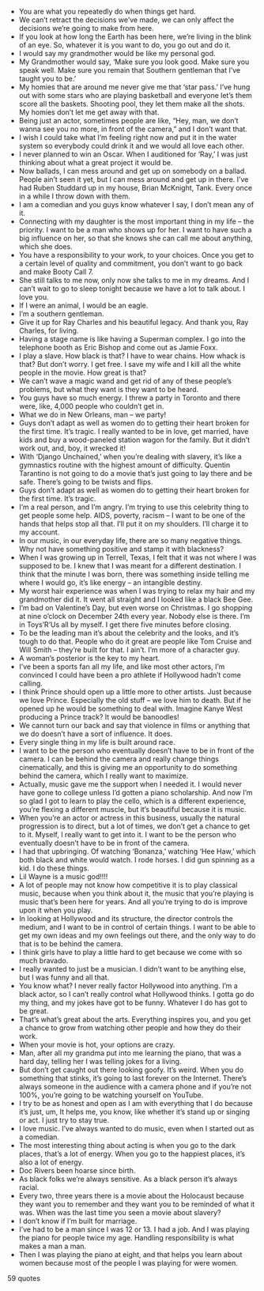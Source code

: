  - You are what you repeatedly do when things get hard.
 - We can’t retract the decisions we’ve made, we can only affect the decisions we’re going to make from here.
 - If you look at how long the Earth has been here, we’re living in the blink of an eye. So, whatever it is you want to do, you go out and do it.
 - I would say my grandmother would be like my personal god.
 - My Grandmother would say, ‘Make sure you look good. Make sure you speak well. Make sure you remain that Southern gentleman that I’ve taught you to be.’
 - My homies that are around me never give me that ‘star pass.’ I’ve hung out with some stars who are playing basketball and everyone let’s them score all the baskets. Shooting pool, they let them make all the shots. My homies don’t let me get away with that.
 - Being just an actor, sometimes people are like, “Hey, man, we don’t wanna see you no more, in front of the camera,” and I don’t want that.
 - I wish I could take what I’m feeling right now and put it in the water system so everybody could drink it and we would all love each other.
 - I never planned to win an Oscar. When I auditioned for ‘Ray,’ I was just thinking about what a great project it would be.
 - Now ballads, I can mess around and get up on somebody on a ballad. People ain’t seen it yet, but I can mess around and get up in there. I’ve had Ruben Studdard up in my house, Brian McKnight, Tank. Every once in a while I throw down with them.
 - I am a comedian and you guys know whatever I say, I don’t mean any of it.
 - Connecting with my daughter is the most important thing in my life – the priority. I want to be a man who shows up for her. I want to have such a big influence on her, so that she knows she can call me about anything, which she does.
 - You have a responsibility to your work, to your choices. Once you get to a certain level of quality and commitment, you don’t want to go back and make Booty Call 7.
 - She still talks to me now, only now she talks to me in my dreams. And I can’t wait to go to sleep tonight because we have a lot to talk about. I love you.
 - If I were an animal, I would be an eagle.
 - I’m a southern gentleman.
 - Give it up for Ray Charles and his beautiful legacy. And thank you, Ray Charles, for living.
 - Having a stage name is like having a Superman complex. I go into the telephone booth as Eric Bishop and come out as Jamie Foxx.
 - I play a slave. How black is that? I have to wear chains. How whack is that? But don’t worry. I get free. I save my wife and I kill all the white people in the movie. How great is that?
 - We can’t wave a magic wand and get rid of any of these people’s problems, but what they want is they want to be heard.
 - You guys have so much energy. I threw a party in Toronto and there were, like, 4,000 people who couldn’t get in.
 - What we do in New Orleans, man – we party!
 - Guys don’t adapt as well as women do to getting their heart broken for the first time. It’s tragic. I really wanted to be in love, get married, have kids and buy a wood-paneled station wagon for the family. But it didn’t work out, and, boy, it wrecked it!
 - With ‘Django Unchained,’ when you’re dealing with slavery, it’s like a gymnastics routine with the highest amount of difficulty. Quentin Tarantino is not going to do a movie that’s just going to lay there and be safe. There’s going to be twists and flips.
 - Guys don’t adapt as well as women do to getting their heart broken for the first time. It’s tragic.
 - I’m a real person, and I’m angry. I’m trying to use this celebrity thing to get people some help. AIDS, poverty, racism – I want to be one of the hands that helps stop all that. I’ll put it on my shoulders. I’ll charge it to my account.
 - In our music, in our everyday life, there are so many negative things. Why not have something positive and stamp it with blackness?
 - When I was growing up in Terrell, Texas, I felt that it was not where I was supposed to be. I knew that I was meant for a different destination. I think that the minute I was born, there was something inside telling me where I would go, it’s like energy – an intangible destiny.
 - My worst hair experience was when I was trying to relax my hair and my grandmother did it. It went all straight and I looked like a black Bee Gee.
 - I’m bad on Valentine’s Day, but even worse on Christmas. I go shopping at nine o’clock on December 24th every year. Nobody else is there. I’m in Toys’R’Us all by myself. I get there five minutes before closing.
 - To be the leading man it’s about the celebrity and the looks, and it’s tough to do that. People who do it great are people like Tom Cruise and Will Smith – they’re built for that. I ain’t. I’m more of a character guy.
 - A woman’s posterior is the key to my heart.
 - I’ve been a sports fan all my life, and like most other actors, I’m convinced I could have been a pro athlete if Hollywood hadn’t come calling.
 - I think Prince should open up a little more to other artists. Just because we love Prince. Especially the old stuff – we love him to death. But if he opened up he would be something to deal with. Imagine Kanye West producing a Prince track? It would be banoodles!
 - We cannot turn our back and say that violence in films or anything that we do doesn’t have a sort of influence. It does.
 - Every single thing in my life is built around race.
 - I want to be the person who eventually doesn’t have to be in front of the camera. I can be behind the camera and really change things cinematically, and this is giving me an opportunity to do something behind the camera, which I really want to maximize.
 - Actually, music gave me the support when I needed it. I would never have gone to college unless I’d gotten a piano scholarship. And now I’m so glad I got to learn to play the cello, which is a different experience, you’re flexing a different muscle, but it’s beautiful because it is music.
 - When you’re an actor or actress in this business, usually the natural progression is to direct, but a lot of times, we don’t get a chance to get to it. Myself, I really want to get into it. I want to be the person who eventually doesn’t have to be in front of the camera.
 - I had that upbringing. Of watching ‘Bonanza,’ watching ‘Hee Haw,’ which both black and white would watch. I rode horses. I did gun spinning as a kid. I do these things.
 - Lil Wayne is a music god!!!!
 - A lot of people may not know how competitive it is to play classical music, because when you think about it, the music that you’re playing is music that’s been here for years. And all you’re trying to do is improve upon it when you play.
 - In looking at Hollywood and its structure, the director controls the medium, and I want to be in control of certain things. I want to be able to get my own ideas and my own feelings out there, and the only way to do that is to be behind the camera.
 - I think girls have to play a little hard to get because we come with so much bravado.
 - I really wanted to just be a musician. I didn’t want to be anything else, but I was funny and all that.
 - You know what? I never really factor Hollywood into anything. I’m a black actor, so I can’t really control what Hollywood thinks. I gotta go do my thing, and my jokes have got to be funny. Whatever I do has got to be great.
 - That’s what’s great about the arts. Everything inspires you, and you get a chance to grow from watching other people and how they do their work.
 - When your movie is hot, your options are crazy.
 - Man, after all my grandma put into me learning the piano, that was a hard day, telling her I was telling jokes for a living.
 - But don’t get caught out there looking goofy. It’s weird. When you do something that stinks, it’s going to last forever on the Internet. There’s always someone in the audience with a camera phone and if you’re not 100%, you’re going to be watching yourself on YouTube.
 - I try to be as honest and open as I am with everything that I do because it’s just, um, It helps me, you know, like whether it’s stand up or singing or act. I just try to stay true.
 - I love music. I’ve always wanted to do music, even when I started out as a comedian.
 - The most interesting thing about acting is when you go to the dark places, that’s a lot of energy. When you go to the happiest places, it’s also a lot of energy.
 - Doc Rivers been hoarse since birth.
 - As black folks we’re always sensitive. As a black person it’s always racial.
 - Every two, three years there is a movie about the Holocaust because they want you to remember and they want you to be reminded of what it was. When was the last time you seen a movie about slavery?
 - I don’t know if I’m built for marriage.
 - I’ve had to be a man since I was 12 or 13. I had a job. And I was playing the piano for people twice my age. Handling responsibility is what makes a man a man.
 - Then I was playing the piano at eight, and that helps you learn about women because most of the people I was playing for were women.

59 quotes